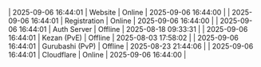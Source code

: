 | 2025-09-06 16:44:01 | Website | Online | 2025-09-06 16:44:00 |
| 2025-09-06 16:44:01 | Registration | Online | 2025-09-06 16:44:00 |
| 2025-09-06 16:44:01 | Auth Server | Offline | 2025-08-18 09:33:31 |
| 2025-09-06 16:44:01 | Kezan (PvE) | Offline | 2025-08-03 17:58:02 |
| 2025-09-06 16:44:01 | Gurubashi (PvP) | Offline | 2025-08-23 21:44:06 |
| 2025-09-06 16:44:01 | Cloudflare | Online | 2025-09-06 16:44:00 |
